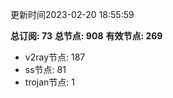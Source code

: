 更新时间2023-02-20 18:55:59

**总订阅: 73**
**总节点: 908**
**有效节点: 269**
- v2ray节点: 187
- ss节点: 81
- trojan节点: 1
